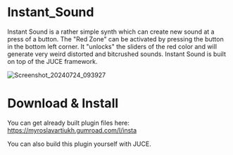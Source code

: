 # Instant_Sound
Instant Sound is a rather simple synth which can create new sound at a press of a button. The "Red Zone" can be activated by pressing the button in the bottom left corner. It "unlocks" the sliders of the red color and will generate very weird distorted and bitcrushed sounds. Instant Sound is built on top of the JUCE framework.

![Screenshot_20240724_093927](https://github.com/user-attachments/assets/446a7066-4d34-40d7-94f6-1ec7b325d069)


# Download & Install
You can get already built plugin files here:
https://myroslavartiukh.gumroad.com/l/insta

You can also build this plugin yourself with JUCE.
